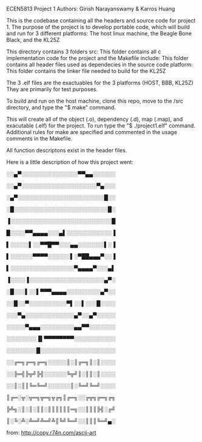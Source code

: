 ECEN5813 Project 1
Authors: Girish Narayanswamy & Karros Huang

This is the codebase containing all the headers and source code for project 1.
The purpose of the project is to develop portable code, which will build and run for 3
different platforms: The host linux machine, the Beagle Bone Black, and the KL25Z

This directory contains 3 folders
src: This folder contains all c implementation code for the project and the Makefile
include: This folder contains all header files used as dependecies in the source code
platform: This folder contains the linker file needed to build for the KL25Z

The 3 .elf files are the exactuables for the 3 platforms (HOST, BBB, KL25Z)
They are primarily for test purposes.

To build and run on the host machine, clone this repo, move to the /src directory,
and type the "$ make" command. 

This will create all of the object (.o), dependency (.d), map (.map), and exacutable
(.elf) for the project. To run type the "$ ./project1.elf" command. Additional rules for make are specified and commented in the usage comments in the Makefile.

All function descriptons exist in the header files. 


Here is a little description of how this project went:

░░▄▀░░░░░░░░░░░░░░░▀▀▄▄░░░░░░

░░▄▀░░░░░░░░░░░░░░░░░░░░▀▄░░░ 

░▄▀░░░░░░░░░░░░░░░░░░░░░░░█░░ 

░█░░░░░░░░░░░░░░░░░░░░░░░░░█░ 

▐░░░░░░░░░░░░░░░░░░░░░░░░░░░█ 

█░░░░▀▀▄▄▄▄░░░▄▌░░░░░░░░░░░░▐ 

▌░░░░░▌░░▀▀█▀▀░░░▄▄░░░░░░░▌░▐ 

▌░░░░░░▀▀▀▀░░░░░░▌░▀██▄▄▄▀░░▐ 

▌░░░░░░░░░░░░░░░░░▀▄▄▄▄▀░░░▄▌ 

▐░░░░▐░░░░░░░░░░░░░░░░░░░░▄▀░ 

░█░░░▌░░▌▀▀▀▄▄▄▄░░░░░░░░░▄▀░░ 

░░█░░▀░░░░░░░░░░▀▌░░▌░░░█░░░░ 

░░░▀▄░░░░░░░░░░░░░▄▀░░▄▀░░░░░ 

░░░░░▀▄▄▄░░░░░░░░░▄▄▀▀░░░░░░░ 

░░░░░░░░▐▌▀▀▀▀▀▀▀▀░░░░░░░░░░░ 

░░░░░░░░█░░░░░░░░░░░░░░░░░░░░ 

░░╔═╗╔═╗╔═╗░░░░░║░║╔═╗║░║░░░░ 

░░╠═╣╠╦╝╠╣░░░░░░╚╦╝║░║║░║░░░░ 

░░║░║║╚═╚═╝░░░░░░║░╚═╝╚═╝░░░░ 

║╔═░╦░╦═╗╦═╗╦╔╗║╔═╗░░╔╦╗╔═╗╔╗ 

╠╩╗░║░║░║║░║║║║║║═╗░░║║║╠╣░╔╝ 

║░╚░╩░╩═╝╩═╝╩║╚╝╚═╝░░║║║╚═╝▄░

from: http://copy.r74n.com/ascii-art 
